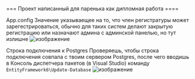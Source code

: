 === Проект написанный для паренька как дипломная работа ====

App.config
Значение указываещее на то, что член регистратуры может зарегестрироваться, обычно для таких систем делают закрытую регистрацию или назначают админа с админской панелью, но тут излишне
![изображение](https://user-images.githubusercontent.com/49559721/172618591-fd02e7a4-ce2d-47c4-ada1-e00efa1c24ed.png)

Строка подключения к Postgres
Проверяешь, чтобы строка подключения совпала с твоим сервером Postgres, после чего вводишь в Консоль диспетчера пакетов (в Visual Studio) команду ```EntityFramework6\Update-Database```
![изображение](https://user-images.githubusercontent.com/49559721/172618740-e5743d02-e6ec-48b9-9a84-8238bb289399.png)
